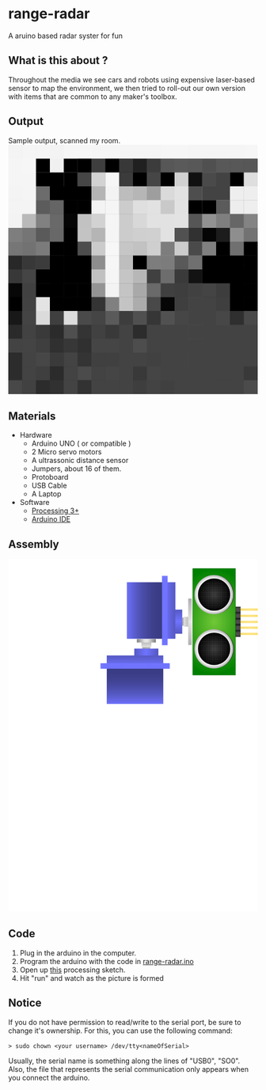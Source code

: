 # range-radar
A aruino based radar syster for fun

## What is this about ?
Throughout the media we see cars and robots using expensive laser-based sensor to map the environment, we then tried to roll-out our own  version with items that are common to any maker's toolbox.

## Output
Sample output, scanned my room.
	![Output](https://raw.githubusercontent.com/hydrocat/range-radar/master/visao_2d/sketch_171128a/drawing!.png)

## Materials
* Hardware
  * Arduino UNO ( or compatible )
  * 2 Micro servo motors
  * A ultrassonic distance sensor
  * Jumpers, about 16 of them.
  * Protoboard
  * USB Cable
  * A Laptop
* Software
  * [Processing 3+](https://processing.org/)
  * [Arduino IDE](http://arduino.cc/)

## Assembly
![Hardware assembly](drawing.svg)

## Code
1. Plug in the arduino in the computer.
2. Program the arduino with the code in [range-radar.ino](https://github.com/hydrocat/range-radar/blob/master/range-radar.ino)
3. Open up [this](https://github.com/hydrocat/range-radar/blob/master/visao_2d/sketch_171128a/sketch_171128a.pde) processing sketch.
4. Hit "run" and watch as the picture is formed

## Notice
If you do not have permission to read/write to the serial port, be sure
to change it's ownership. For this, you can use the following command:

	> sudo chown <your username> /dev/tty<nameOfSerial>
	
Usually, the serial name is something along the lines of "USB0", "SO0".
Also, the file that represents the serial communication only appears when you connect the arduino.


